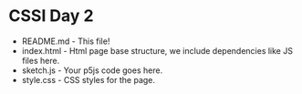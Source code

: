 CSSI Day 2
=================



- README.md - This file!
- index.html - Html page base structure, we include dependencies like JS files here.
- sketch.js - Your p5js code goes here.
- style.css - CSS styles for the page.
